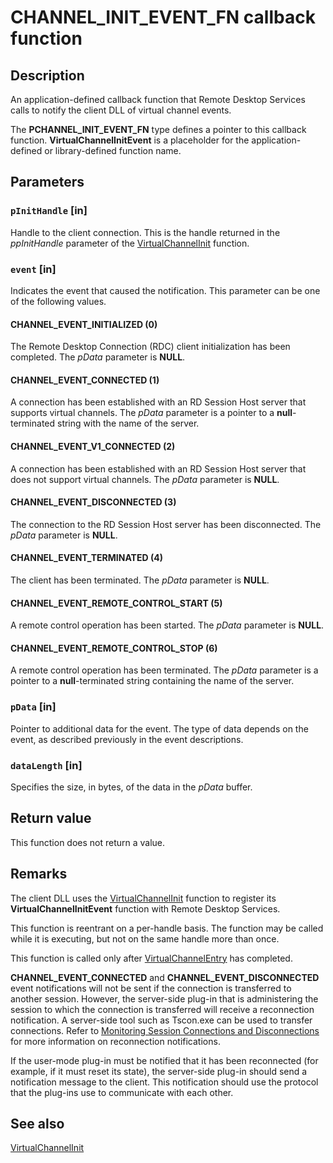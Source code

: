 # CHANNEL_INIT_EVENT_FN callback function

## Description

An application-defined callback
function that Remote Desktop Services calls to notify the client DLL of virtual channel events.

The **PCHANNEL_INIT_EVENT_FN** type defines a pointer to this callback function.
**VirtualChannelInitEvent** is a placeholder for the application-defined or
library-defined function name.

## Parameters

### `pInitHandle` [in]

Handle to the client connection. This is the handle returned in the *ppInitHandle* parameter of the
[VirtualChannelInit](https://learn.microsoft.com/windows/desktop/api/cchannel/nc-cchannel-virtualchannelinit) function.

### `event` [in]

Indicates the event that caused the notification. This parameter can be one of the following values.

#### CHANNEL_EVENT_INITIALIZED (0)

The Remote Desktop Connection (RDC) client initialization has been completed. The *pData* parameter is **NULL**.

#### CHANNEL_EVENT_CONNECTED (1)

A connection has been established with an RD Session Host server that supports virtual channels. The
*pData* parameter is a pointer to a **null**-terminated string with the name of the server.

#### CHANNEL_EVENT_V1_CONNECTED (2)

A connection has been established with an RD Session Host server that does not support virtual channels. The
*pData* parameter is **NULL**.

#### CHANNEL_EVENT_DISCONNECTED (3)

The connection to the RD Session Host server has been disconnected. The *pData* parameter is **NULL**.

#### CHANNEL_EVENT_TERMINATED (4)

The client has been terminated. The *pData* parameter is **NULL**.

#### CHANNEL_EVENT_REMOTE_CONTROL_START (5)

A remote control operation has been started. The *pData* parameter is **NULL**.

#### CHANNEL_EVENT_REMOTE_CONTROL_STOP (6)

A remote control operation has been terminated. The *pData* parameter is a pointer to a
**null**-terminated string containing the name of the server.

### `pData` [in]

Pointer to additional data for the event. The type of data depends on the event, as described previously
in the event descriptions.

### `dataLength` [in]

Specifies the size, in bytes, of the data in the *pData* buffer.

## Return value

This function does not return a value.

## Remarks

The client DLL uses the
[VirtualChannelInit](https://learn.microsoft.com/windows/desktop/api/cchannel/nc-cchannel-virtualchannelinit) function to
register its **VirtualChannelInitEvent** function with Remote Desktop Services.

This function is reentrant on a per-handle basis. The function may be called while it is executing, but not
on the same handle more than once.

This function is called only after
[VirtualChannelEntry](https://learn.microsoft.com/windows/desktop/api/cchannel/nc-cchannel-virtualchannelentry) has completed.

**CHANNEL_EVENT_CONNECTED** and **CHANNEL_EVENT_DISCONNECTED** event notifications will not be sent if the
connection is transferred to another session. However, the server-side plug-in that is administering the session
to which the connection is transferred will receive a reconnection notification. A server-side tool such as
Tscon.exe can be used to transfer connections. Refer to
[Monitoring Session
Connections and Disconnections](https://learn.microsoft.com/windows/desktop/TermServ/monitoring-session-connections-and-disconnections) for more information on reconnection notifications.

If the user-mode plug-in must be notified that it has been reconnected (for example, if it must reset its
state), the server-side plug-in should send a notification message to the client. This notification should
use the protocol that the plug-ins use to communicate with each other.

## See also

[VirtualChannelInit](https://learn.microsoft.com/windows/desktop/api/cchannel/nc-cchannel-virtualchannelinit)